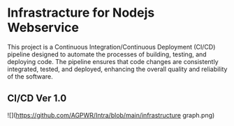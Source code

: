 # Infrastracture for Nodejs Webservice

This project is a Continuous Integration/Continuous Deployment (CI/CD) pipeline designed to automate the processes of building, testing, and deploying code. The pipeline ensures that code changes are consistently integrated, tested, and deployed, enhancing the overall quality and reliability of the software.

## CI/CD Ver 1.0
![](https://github.com/AGPWR/Intra/blob/main/infrastructure graph.png)
